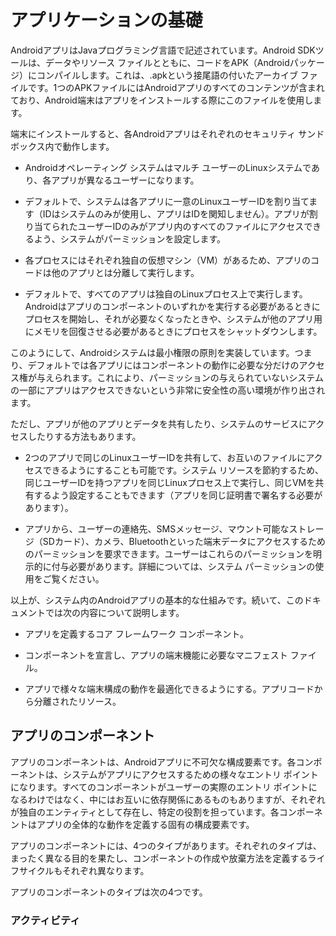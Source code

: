 # アプリケーションの基礎

AndroidアプリはJavaプログラミング言語で記述されています。Android SDKツールは、データやリソース ファイルとともに、コードをAPK（Androidパッケージ）にコンパイルします。これは、.apkという接尾語の付いたアーカイブ ファイルです。1つのAPKファイルにはAndroidアプリのすべてのコンテンツが含まれており、Android端末はアプリをインストールする際にこのファイルを使用します。

端末にインストールすると、各Androidアプリはそれぞれのセキュリティ サンドボックス内で動作します。

* Androidオペレーティング システムはマルチ ユーザーのLinuxシステムであり、各アプリが異なるユーザーになります。

* デフォルトで、システムは各アプリに一意のLinuxユーザーIDを割り当てます（IDはシステムのみが使用し、アプリはIDを関知しません）。アプリが割り当てられたユーザーIDのみがアプリ内のすべてのファイルにアクセスできるよう、システムがパーミッションを設定します。

* 各プロセスにはそれぞれ独自の仮想マシン（VM）があるため、アプリのコードは他のアプリとは分離して実行します。

* デフォルトで、すべてのアプリは独自のLinuxプロセス上で実行します。Androidはアプリのコンポーネントのいずれかを実行する必要があるときにプロセスを開始し、それが必要なくなったときや、システムが他のアプリ用にメモリを回復させる必要があるときにプロセスをシャットダウンします。

このようにして、Androidシステムは最小権限の原則を実装しています。つまり、デフォルトでは各アプリにはコンポーネントの動作に必要な分だけのアクセス権が与えられます。これにより、パーミッションの与えられていないシステムの一部にアプリはアクセスできないという非常に安全性の高い環境が作り出されます。

ただし、アプリが他のアプリとデータを共有したり、システムのサービスにアクセスしたりする方法もあります。

* 2つのアプリで同じのLinuxユーザーIDを共有して、お互いのファイルにアクセスできるようにすることも可能です。システム リソースを節約するため、同じユーザーIDを持つアプリを同じLinuxプロセス上で実行し、同じVMを共有するよう設定することもできます（アプリを同じ証明書で署名する必要があります）。

* アプリから、ユーザーの連絡先、SMSメッセージ、マウント可能なストレージ（SDカード）、カメラ、Bluetoothといった端末データにアクセスするためのパーミッションを要求できます。ユーザーはこれらのパーミッションを明示的に付与必要があります。詳細については、システム パーミッションの使用をご覧ください。

以上が、システム内のAndroidアプリの基本的な仕組みです。続いて、このドキュメントでは次の内容について説明します。

* アプリを定義するコア フレームワーク コンポーネント。

* コンポーネントを宣言し、アプリの端末機能に必要なマニフェスト ファイル。

* アプリで様々な端末構成の動作を最適化できるようにする。アプリコードから分離されたリソース。

## アプリのコンポーネント

アプリのコンポーネントは、Androidアプリに不可欠な構成要素です。各コンポーネントは、システムがアプリにアクセスするための様々なエントリ ポイントになります。すべてのコンポーネントがユーザーの実際のエントリ ポイントになるわけではなく、中にはお互いに依存関係にあるものもありますが、それぞれが独自のエンティティとして存在し、特定の役割を担っています。各コンポーネントはアプリの全体的な動作を定義する固有の構成要素です。

アプリのコンポーネントには、4つのタイプがあります。それぞれのタイプは、まったく異なる目的を果たし、コンポーネントの作成や放棄方法を定義するライフサイクルもそれぞれ異なります。

アプリのコンポーネントのタイプは次の4つです。

### アクティビティ
